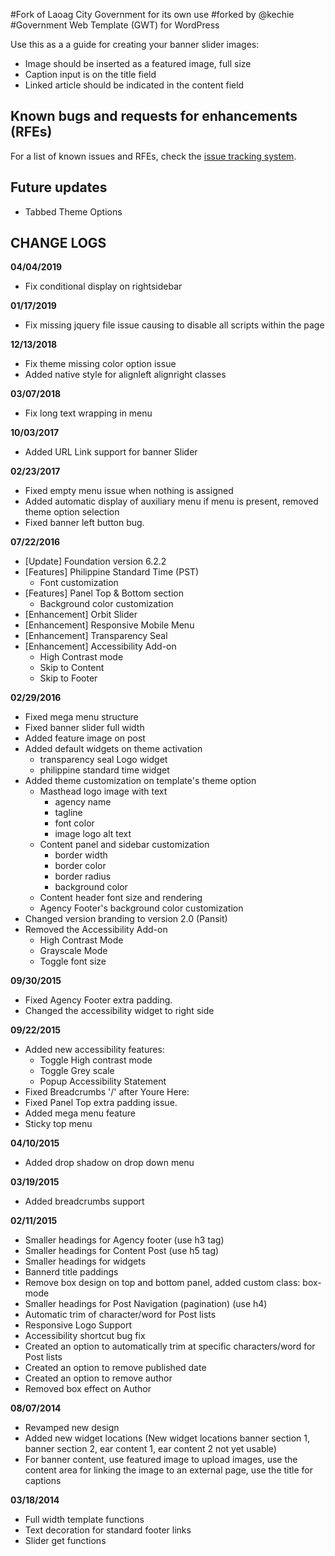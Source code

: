 #Fork of Laoag City Government for its own use
#forked by @kechie
#Government Web Template (GWT) for WordPress

Use this as a a guide for creating your banner slider images:
- Image should be inserted as a featured image, full size
- Caption input is on the title field
- Linked article should be indicated in the content field

## Known bugs and requests for enhancements (RFEs)
For a list of known issues and RFEs, check the [issue tracking system](https://github.com/iGovPhil/gwt-wordpress/issues).

## Future updates
 - Tabbed Theme Options

## CHANGE LOGS
**04/04/2019**
- Fix conditional display on rightsidebar

**01/17/2019**
- Fix missing jquery file issue causing to disable all scripts within the page

**12/13/2018**
- Fix theme missing color option issue
- Added native style for alignleft alignright classes

**03/07/2018**
- Fix long text wrapping in menu

**10/03/2017**
- Added URL Link support for banner Slider

**02/23/2017**
- Fixed empty menu issue when nothing is assigned
- Added automatic display of auxiliary menu if menu is present, removed theme option selection
- Fixed banner left button bug.

**07/22/2016**
- [Update] Foundation version 6.2.2
- [Features] Philippine Standard Time (PST)
    - Font customization
- [Features] Panel Top & Bottom section
    - Background color customization
- [Enhancement] Orbit Slider
- [Enhancement] Responsive Mobile Menu
- [Enhancement] Transparency Seal
- [Enhancement] Accessibility Add-on
    - High Contrast mode
    - Skip to Content
    - Skip to Footer

**02/29/2016**
- Fixed mega menu structure
- Fixed banner slider full width
- Added feature image on post
- Added default widgets on theme activation
	- transparency seal Logo widget
	- philippine standard time widget
- Added theme customization on template's theme option
    - Masthead logo image with text
        - agency name
        - tagline
        - font color
        - image logo alt text
    - Content panel and sidebar customization
        - border width
        - border color
        - border radius
        - background color
    - Content header font size and rendering
    - Agency Footer's background color customization
- Changed version branding to version 2.0 (Pansit)
- Removed the Accessibility Add-on
    - High Contrast Mode
    - Grayscale Mode
    - Toggle font size

**09/30/2015**
- Fixed Agency Footer extra padding.
- Changed the accessibility widget to right side 

**09/22/2015**
- Added new accessibility features:
  - Toggle High contrast mode
  - Toggle Grey scale
  - Popup Accessibility Statement
- Fixed Breadcrumbs '/' after Youre Here:
- Fixed Panel Top extra padding issue.
- Added mega menu feature
- Sticky top menu

**04/10/2015**
- Added drop shadow on drop down menu

**03/19/2015**
- Added breadcrumbs support

**02/11/2015**
- Smaller headings for Agency footer (use h3 tag)
- Smaller headings for Content Post (use h5 tag)
- Smaller headings for widgets
- Bannerd title paddings
- Remove box design on top and bottom panel, added custom class: box-mode
- Smaller headings for Post Navigation (pagination) (use h4)
- Automatic trim of character/word for Post lists
- Responsive Logo Support
- Accessibility shortcut bug fix
- Created an option to automatically trim at specific characters/word for Post lists
- Created an option to remove published date
- Created an option to remove author
- Removed box effect on Author

**08/07/2014**
- Revamped new design
- Added new widget locations (New widget locations banner section 1, banner section 2, ear content 1, ear content 2 not yet usable)
- For banner content, use featured image to upload images, use the content area for linking the image to an external page, use the title for captions

**03/18/2014**
- Full width template functions
- Text decoration for standard footer links
- Slider get functions
